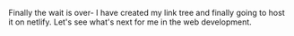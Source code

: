 Finally the wait is over-
I have created my link tree and finally going to host it on netlify.
Let's see what's next for me in the web development.
